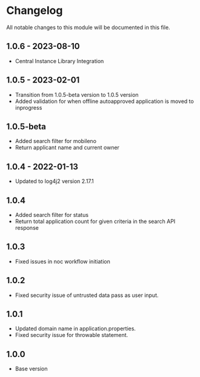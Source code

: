 # Changelog
All notable changes to this module will be documented in this file.

## 1.0.6 - 2023-08-10

- Central Instance Library Integration

## 1.0.5 - 2023-02-01

- Transition from 1.0.5-beta version to 1.0.5 version
- Added validation for when offline autoapproved application is moved to inprogress

## 1.0.5-beta
- Added search filter for mobileno
- Return applicant name and current owner


## 1.0.4 - 2022-01-13

- Updated to log4j2 version 2.17.1

## 1.0.4

- Added search filter for status
- Return total application count for given criteria in the search API response

## 1.0.3

- Fixed issues in noc workflow initiation

## 1.0.2

- Fixed security issue of untrusted data pass as user input.

## 1.0.1

- Updated domain name in application.properties.
- Fixed security issue for throwable statement.

## 1.0.0

- Base version
